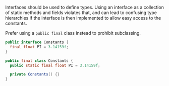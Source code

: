 Interfaces should be used to define types. Using an interface as a collection of
static methods and fields violates that, and can lead to confusing type
hierarchies if the interface is then implemented to allow easy access to the
constants.

Prefer using a `public final` class instead to prohibit subclassing.

```java
public interface Constants {
  final float PI = 3.14159f;
}
```

```java
public final class Constants {
  public static final float PI = 3.14159f;

  private Constants() {}
}
```

